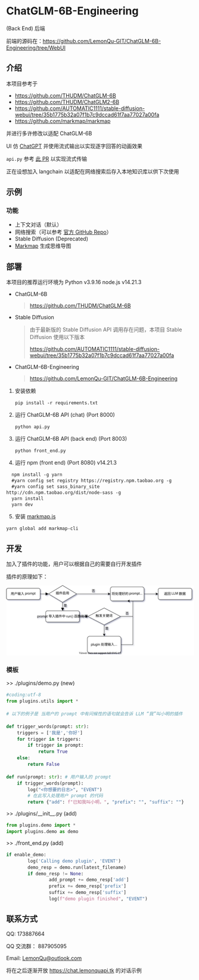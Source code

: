 # ChatGLM-6B-Engineering

(Back End) 后端

前端的源码在：https://github.com/LemonQu-GIT/ChatGLM-6B-Engineering/tree/WebUI

## 介绍

本项目参考于

* https://github.com/THUDM/ChatGLM-6B
* https://github.com/THUDM/ChatGLM2-6B
* https://github.com/AUTOMATIC1111/stable-diffusion-webui/tree/35b1775b32a07f1b7c9dccad61f7aa77027a00fa
* https://github.com/markmap/markmap

并进行多许修改以适配 ChatGLM-6B

UI 仿 [ChatGPT](https://chat.openai.com/chat) 并使用流式输出以实现逐字回答的动画效果

`api.py` 参考 [此 PR](https://github.com/THUDM/ChatGLM-6B/pull/573) 以实现流式传输

正在设想加入 langchain 以适配在网络搜索后存入本地知识库以供下次使用

## 示例

### 功能

* 上下文对话（默认）
* 网络搜索（可以参考 [官方 GitHub Repo](https://github.com/THUDM/WebGLM)）
* Stable Diffusion (Deprecated)
* [Markmap](https://markmap.js.org/) 生成思维导图

## 部署

本项目的推荐运行环境为 Python v3.9.16  node.js v14.21.3

* ChatGLM-6B

  > https://github.com/THUDM/ChatGLM-6B
  >
* Stable Diffusion

  > 由于最新版的 Stable Diffusion API 调用存在问题，本项目 Stable Diffusion 使用以下版本
  >
  > https://github.com/AUTOMATIC1111/stable-diffusion-webui/tree/35b1775b32a07f1b7c9dccad61f7aa77027a00fa
  >
* ChatGLM-6B-Engineering

  > https://github.com/LemonQu-GIT/ChatGLM-6B-Engineering
  >

1. 安装依赖

   ```shell
   pip install -r requirements.txt
   ```
2. 运行 ChatGLM-6B API (chat) (Port 8000)

   ```shell
   python api.py
   ```
3. 运行 ChatGLM-6B API (back end) (Port 8003)

   ```shell
   python front_end.py
   ```
4. 运行 npm (front end) (Port 8080) v14.21.3

 ```shell
   npm install -g yarn
   #yarn config set registry https://registry.npm.taobao.org -g
   #yarn config set sass_binary_site http://cdn.npm.taobao.org/dist/node-sass -g
   yarn install
   yarn dev
 ```

5. 安装 [markmap.js](https://github.com/markmap/markmap)

  ```shell
  yarn global add markmap-cli
  ```

## 开发

加入了插件的功能，用户可以根据自己的需要自行开发插件

插件的原理如下：

![](./img/plugin_process.svg "plugin 加载流程")

### 模板

\>> ./plugins/demo.py (new)

```python
#coding:utf-8
from plugins.utils import *

# 以下的例子是 当用户的 prompt 中有问候性的语句就会告诉 LLM “我”叫小明的插件

def trigger_words(prompt: str):
	triggers = ['我是','你好']
	for trigger in triggers:
		if trigger in prompt:
			return True
	else:
		return False

def run(prompt: str): # 用户输入的 prompt
	if trigger_words(prompt):
		log("<你想要的日志>", "EVENT")
		# 在此写入处理用户 prompt 的代码
		return {"add": f"已知我叫小明，", "prefix": "", "suffix": ""}
```

\>> ./plugins/\_\_init\_\_.py (add)

```python
from plugins.demo import *
import plugins.demo as demo
```

\>> ./front_end.py (add)

```python
if enable_demo:
        log('Calling demo plugin', 'EVENT')
        demo_resp = demo.run(latest_filename)
        if demo_resp != None:
				add_prompt += demo_resp['add']
                prefix += demo_resp['prefix']
                suffix += demo_resp['suffix']
                log(f"demo plugin finished", "EVENT")
```

## 联系方式

QQ: 173887664

QQ 交流群： 887905095

Email: LemonQu@outlook.com

将在之后逐渐开放 https://chat.lemonquapi.tk 的对话示例

